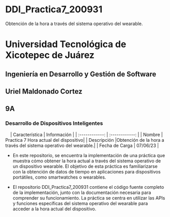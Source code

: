 # DDI_Practica7_200931
Obtención de la hora a través del sistema operativo del wearable.

# Universidad Tecnológica de Xicotepec de Juárez

## Ingeniería en Desarrollo y Gestión de Software
## Uriel Maldonado Cortez
## 9A
### Desarrollo de Dispositivos Inteligentes

&nbsp;
&nbsp;
|  Característica |  Información |
| :------------: | :------------: |
| Nombre | Practica 7 Hora actual del dispositivo|
| Descripción  |Obtención de la hora a través del sistema operativo del wearable.|
|  Fecha de Carga | 07/06/23  |


 - En este repositorio, se encuentra la implementación de una práctica que muestra cómo obtener la hora actual a través del sistema operativo de un dispositivo wearable. El objetivo de esta práctica es familiarizarse con la obtención de datos de tiempo en aplicaciones para dispositivos portátiles, como smartwatches o wearables.

 - El repositorio DDI_Practica7_200931 contiene el código fuente completo de la implementación, junto con la documentación necesaria para comprender su funcionamiento. La práctica se centra en utilizar las APIs y funciones específicas del sistema operativo del wearable para acceder a la hora actual del dispositivo.

